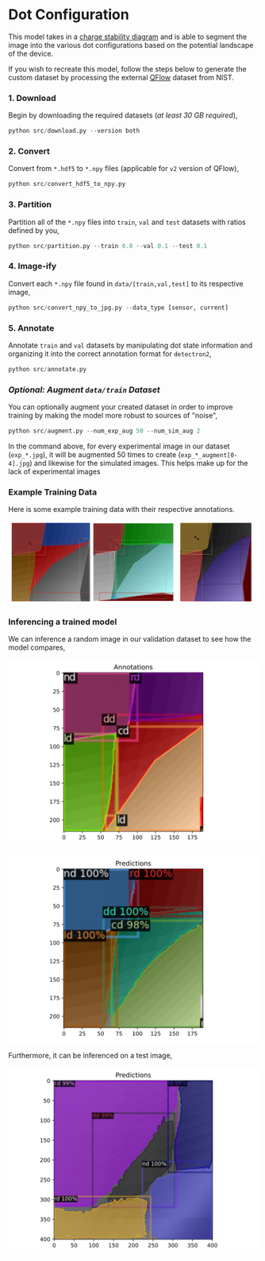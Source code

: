 # Dot Configuration

This model takes in a [charge stability diagram](https://www.qutube.nl/machine-learning-for-semiconductor-quantum-devices/charge-stability-diagrams) and is able to segment the image into the various dot configurations based on the potential landscape of the device.

If you wish to recreate this model, follow the steps below to generate the custom dataset by processing the external [QFlow](https://data.nist.gov/od/id/66492819760D3FF6E05324570681BA721894) dataset from NIST. 

### 1. Download 

Begin by downloading the required datasets (*at least 30 GB required*),
```python
python src/download.py --version both
```

### 2. Convert

Convert from `*.hdf5` to `*.npy` files (applicable for `v2` version of QFlow),
```python
python src/convert_hdf5_to_npy.py
```

### 3. Partition

Partition all of the `*.npy` files into `train`, `val` and `test` datasets with ratios defined by you,
```python
python src/partition.py --train 0.8 --val 0.1 --test 0.1
```

### 4. Image-ify

Convert each `*.npy` file found in `data/[train,val,test]` to its respective image,
```python
python src/convert_npy_to_jpg.py --data_type [sensor, current]
```

### 5. Annotate 

Annotate `train` and `val` datasets by manipulating dot state information and organizing it into the correct annotation format for `detectron2`,
```python
python src/annotate.py
```

### *Optional: Augment `data/train` Dataset*

You can optionally augment your created dataset in order to improve training by making the model more robust to sources of "noise",
```python
python src/augment.py --num_exp_aug 50 --num_sim_aug 2
```
In the command above, for every experimental image in our dataset (`exp_*.jpg`), it will be augmented 50 times to create (`exp_*_augment[0-4].jpg`) and likewise for the simulated images. This helps make up for the lack of experimental images

### Example Training Data

Here is some example training data with their respective annotations.

![Alt text](photos/example_training_data.svg)

### Inferencing a trained model

We can inference a random image in our validation dataset to see how the model compares,

![Alt text](photos/simulated_annotations.svg)

![Alt text](photos/simulated_predictions.svg)

Furthermore, it can be inferenced on a test image,

![Alt text](photos/experimental_predictions.svg)